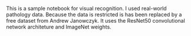 This is a sample notebook for visual recognition. I used real-world pathology data. Because the data is restricted is has been replaced by a free dataset from Andrew Janowczyk. It uses the ResNet50 convolutional network architeture and ImageNet weights.
